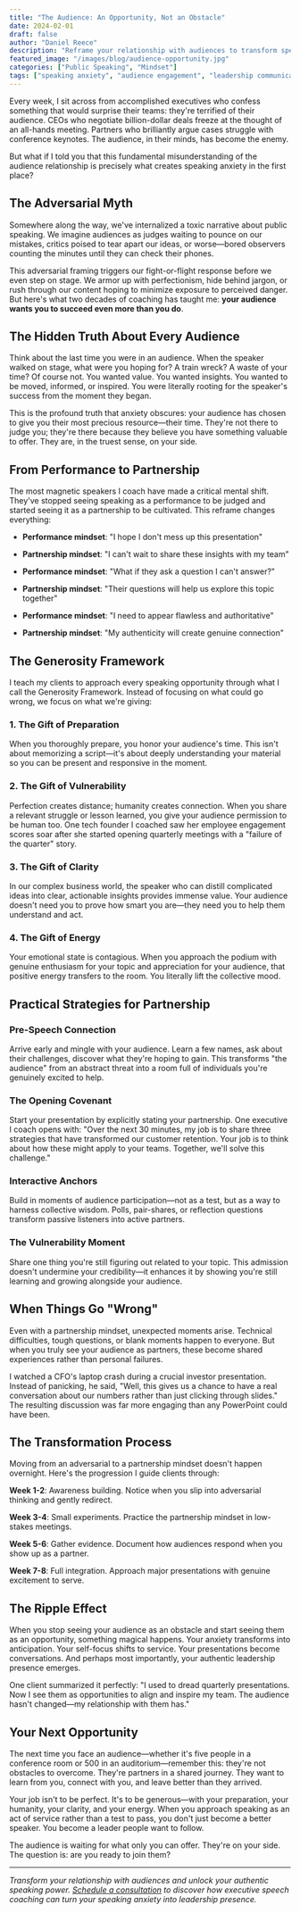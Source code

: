 ```yaml
---
title: "The Audience: An Opportunity, Not an Obstacle"
date: 2024-02-01
draft: false
author: "Daniel Reece"
description: "Reframe your relationship with audiences to transform speaking anxiety into authentic connection"
featured_image: "/images/blog/audience-opportunity.jpg"
categories: ["Public Speaking", "Mindset"]
tags: ["speaking anxiety", "audience engagement", "leadership communication"]
---
```


Every week, I sit across from accomplished executives who confess something that would surprise their teams: they're terrified of their audience. CEOs who negotiate billion-dollar deals freeze at the thought of an all-hands meeting. Partners who brilliantly argue cases struggle with conference keynotes. The audience, in their minds, has become the enemy.

But what if I told you that this fundamental misunderstanding of the audience relationship is precisely what creates speaking anxiety in the first place?

## The Adversarial Myth

Somewhere along the way, we've internalized a toxic narrative about public speaking. We imagine audiences as judges waiting to pounce on our mistakes, critics poised to tear apart our ideas, or worse—bored observers counting the minutes until they can check their phones.

This adversarial framing triggers our fight-or-flight response before we even step on stage. We armor up with perfectionism, hide behind jargon, or rush through our content hoping to minimize exposure to perceived danger. But here's what two decades of coaching has taught me: **your audience wants you to succeed even more than you do**.

## The Hidden Truth About Every Audience

Think about the last time you were in an audience. When the speaker walked on stage, what were you hoping for? A train wreck? A waste of your time? Of course not. You wanted value. You wanted insights. You wanted to be moved, informed, or inspired. You were literally rooting for the speaker's success from the moment they began.

This is the profound truth that anxiety obscures: your audience has chosen to give you their most precious resource—their time. They're not there to judge you; they're there because they believe you have something valuable to offer. They are, in the truest sense, on your side.

## From Performance to Partnership

The most magnetic speakers I coach have made a critical mental shift. They've stopped seeing speaking as a performance to be judged and started seeing it as a partnership to be cultivated. This reframe changes everything:

- **Performance mindset**: "I hope I don't mess up this presentation"
- **Partnership mindset**: "I can't wait to share these insights with my team"

- **Performance mindset**: "What if they ask a question I can't answer?"
- **Partnership mindset**: "Their questions will help us explore this topic together"

- **Performance mindset**: "I need to appear flawless and authoritative"
- **Partnership mindset**: "My authenticity will create genuine connection"

## The Generosity Framework

I teach my clients to approach every speaking opportunity through what I call the Generosity Framework. Instead of focusing on what could go wrong, we focus on what we're giving:

### 1. The Gift of Preparation
When you thoroughly prepare, you honor your audience's time. This isn't about memorizing a script—it's about deeply understanding your material so you can be present and responsive in the moment.

### 2. The Gift of Vulnerability
Perfection creates distance; humanity creates connection. When you share a relevant struggle or lesson learned, you give your audience permission to be human too. One tech founder I coached saw her employee engagement scores soar after she started opening quarterly meetings with a "failure of the quarter" story.

### 3. The Gift of Clarity
In our complex business world, the speaker who can distill complicated ideas into clear, actionable insights provides immense value. Your audience doesn't need you to prove how smart you are—they need you to help them understand and act.

### 4. The Gift of Energy
Your emotional state is contagious. When you approach the podium with genuine enthusiasm for your topic and appreciation for your audience, that positive energy transfers to the room. You literally lift the collective mood.

## Practical Strategies for Partnership

### Pre-Speech Connection
Arrive early and mingle with your audience. Learn a few names, ask about their challenges, discover what they're hoping to gain. This transforms "the audience" from an abstract threat into a room full of individuals you're genuinely excited to help.

### The Opening Covenant
Start your presentation by explicitly stating your partnership. One executive I coach opens with: "Over the next 30 minutes, my job is to share three strategies that have transformed our customer retention. Your job is to think about how these might apply to your teams. Together, we'll solve this challenge."

### Interactive Anchors
Build in moments of audience participation—not as a test, but as a way to harness collective wisdom. Polls, pair-shares, or reflection questions transform passive listeners into active partners.

### The Vulnerability Moment
Share one thing you're still figuring out related to your topic. This admission doesn't undermine your credibility—it enhances it by showing you're still learning and growing alongside your audience.

## When Things Go "Wrong"

Even with a partnership mindset, unexpected moments arise. Technical difficulties, tough questions, or blank moments happen to everyone. But when you truly see your audience as partners, these become shared experiences rather than personal failures.

I watched a CFO's laptop crash during a crucial investor presentation. Instead of panicking, he said, "Well, this gives us a chance to have a real conversation about our numbers rather than just clicking through slides." The resulting discussion was far more engaging than any PowerPoint could have been.

## The Transformation Process

Moving from an adversarial to a partnership mindset doesn't happen overnight. Here's the progression I guide clients through:

**Week 1-2**: Awareness building. Notice when you slip into adversarial thinking and gently redirect.

**Week 3-4**: Small experiments. Practice the partnership mindset in low-stakes meetings.

**Week 5-6**: Gather evidence. Document how audiences respond when you show up as a partner.

**Week 7-8**: Full integration. Approach major presentations with genuine excitement to serve.

## The Ripple Effect

When you stop seeing your audience as an obstacle and start seeing them as an opportunity, something magical happens. Your anxiety transforms into anticipation. Your self-focus shifts to service. Your presentations become conversations. And perhaps most importantly, your authentic leadership presence emerges.

One client summarized it perfectly: "I used to dread quarterly presentations. Now I see them as opportunities to align and inspire my team. The audience hasn't changed—my relationship with them has."

## Your Next Opportunity

The next time you face an audience—whether it's five people in a conference room or 500 in an auditorium—remember this: they're not obstacles to overcome. They're partners in a shared journey. They want to learn from you, connect with you, and leave better than they arrived.

Your job isn't to be perfect. It's to be generous—with your preparation, your humanity, your clarity, and your energy. When you approach speaking as an act of service rather than a test to pass, you don't just become a better speaker. You become a leader people want to follow.

The audience is waiting for what only you can offer. They're on your side. The question is: are you ready to join them?

---

*Transform your relationship with audiences and unlock your authentic speaking power. [Schedule a consultation](/contact/) to discover how executive speech coaching can turn your speaking anxiety into leadership presence.*